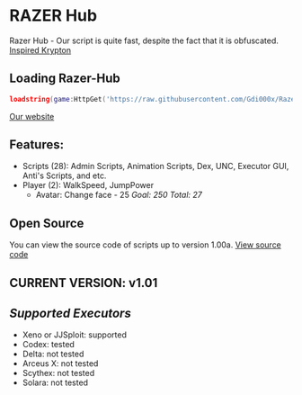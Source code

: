 # RAZER Hub
Razer Hub - Our script is quite fast, despite the fact that it is obfuscated.
[Inspired Krypton](https://github.com/RENBex6969/KryptonReload/)
## Loading Razer-Hub
```lua
loadstring(game:HttpGet('https://raw.githubusercontent.com/Gdi000x/Razer-Hub/refs/heads/main/script.lua'))()
```
[Our website](https://gdi000x.github.io/razerhub/)
## Features:
* Scripts (28):
Admin Scripts, Animation Scripts, Dex, UNC, Executor GUI, Anti's Scripts, and etc.
* Player (2): WalkSpeed, JumpPower
  * Avatar: Change face - 25
*Goal: 250*
  *Total: 27*
## Open Source
You can view the source code of scripts up to version 1.00a. [View source code](https://github.com/Gdi000x/Razer-Hub/blob/main/source/1.0a.lua)
## CURRENT VERSION: v1.01
## *Supported Executors*
* Xeno or JJSploit: supported
* Codex: tested
* Delta: not tested
* Arceus X: not tested
* Scythex: not tested
* Solara: not tested
